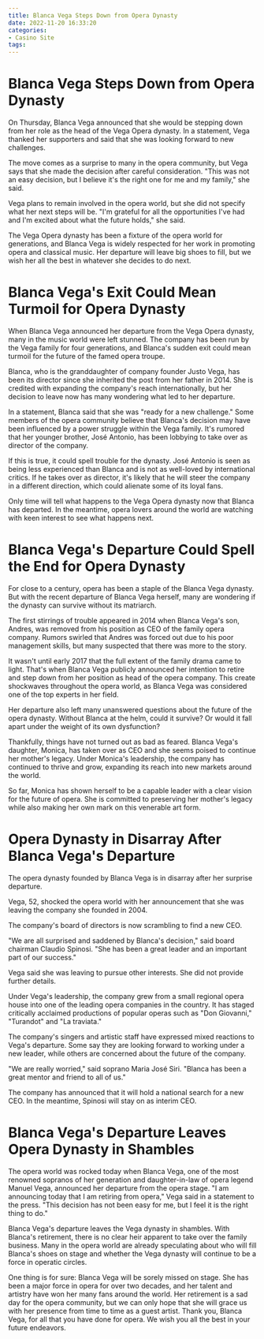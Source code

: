 ```yaml
---
title: Blanca Vega Steps Down from Opera Dynasty
date: 2022-11-20 16:33:20
categories:
- Casino Site
tags:
---
```



#  Blanca Vega Steps Down from Opera Dynasty

On Thursday, Blanca Vega announced that she would be stepping down from her role as the head of the Vega Opera dynasty. In a statement, Vega thanked her supporters and said that she was looking forward to new challenges.

The move comes as a surprise to many in the opera community, but Vega says that she made the decision after careful consideration. "This was not an easy decision, but I believe it's the right one for me and my family," she said.

Vega plans to remain involved in the opera world, but she did not specify what her next steps will be. "I'm grateful for all the opportunities I've had and I'm excited about what the future holds," she said.

The Vega Opera dynasty has been a fixture of the opera world for generations, and Blanca Vega is widely respected for her work in promoting opera and classical music. Her departure will leave big shoes to fill, but we wish her all the best in whatever she decides to do next.

#  Blanca Vega's Exit Could Mean Turmoil for Opera Dynasty

When Blanca Vega announced her departure from the Vega Opera dynasty, many in the music world were left stunned. The company has been run by the Vega family for four generations, and Blanca's sudden exit could mean turmoil for the future of the famed opera troupe.

Blanca, who is the granddaughter of company founder Justo Vega, has been its director since she inherited the post from her father in 2014. She is credited with expanding the company's reach internationally, but her decision to leave now has many wondering what led to her departure.

In a statement, Blanca said that she was "ready for a new challenge." Some members of the opera community believe that Blanca's decision may have been influenced by a power struggle within the Vega family. It's rumored that her younger brother, José Antonio, has been lobbying to take over as director of the company.

If this is true, it could spell trouble for the dynasty. José Antonio is seen as being less experienced than Blanca and is not as well-loved by international critics. If he takes over as director, it's likely that he will steer the company in a different direction, which could alienate some of its loyal fans.

Only time will tell what happens to the Vega Opera dynasty now that Blanca has departed. In the meantime, opera lovers around the world are watching with keen interest to see what happens next.

#  Blanca Vega's Departure Could Spell the End for Opera Dynasty

For close to a century, opera has been a staple of the Blanca Vega dynasty. But with the recent departure of Blanca Vega herself, many are wondering if the dynasty can survive without its matriarch.

The first stirrings of trouble appeared in 2014 when Blanca Vega's son, Andres, was removed from his position as CEO of the family opera company. Rumors swirled that Andres was forced out due to his poor management skills, but many suspected that there was more to the story.

It wasn't until early 2017 that the full extent of the family drama came to light. That's when Blanca Vega publicly announced her intention to retire and step down from her position as head of the opera company. This create shockwaves throughout the opera world, as Blanca Vega was considered one of the top experts in her field.

Her departure also left many unanswered questions about the future of the opera dynasty. Without Blanca at the helm, could it survive? Or would it fall apart under the weight of its own dysfunction?

Thankfully, things have not turned out as bad as feared. Blanca Vega's daughter, Monica, has taken over as CEO and she seems poised to continue her mother's legacy. Under Monica's leadership, the company has continued to thrive and grow, expanding its reach into new markets around the world.

So far, Monica has shown herself to be a capable leader with a clear vision for the future of opera. She is committed to preserving her mother's legacy while also making her own mark on this venerable art form.

#  Opera Dynasty in Disarray After Blanca Vega's Departure

The opera dynasty founded by Blanca Vega is in disarray after her surprise departure.

Vega, 52, shocked the opera world with her announcement that she was leaving the company she founded in 2004.

The company's board of directors is now scrambling to find a new CEO.

"We are all surprised and saddened by Blanca's decision," said board chairman Claudio Spinosi. "She has been a great leader and an important part of our success."

Vega said she was leaving to pursue other interests. She did not provide further details.

Under Vega's leadership, the company grew from a small regional opera house into one of the leading opera companies in the country. It has staged critically acclaimed productions of popular operas such as "Don Giovanni," "Turandot" and "La traviata."

The company's singers and artistic staff have expressed mixed reactions to Vega's departure. Some say they are looking forward to working under a new leader, while others are concerned about the future of the company.

"We are really worried," said soprano Maria José Siri. "Blanca has been a great mentor and friend to all of us."

The company has announced that it will hold a national search for a new CEO. In the meantime, Spinosi will stay on as interim CEO.

#  Blanca Vega's Departure Leaves Opera Dynasty in Shambles

The opera world was rocked today when Blanca Vega, one of the most
renowned sopranos of her generation and daughter-in-law of opera legend
Manuel Vega, announced her departure from the opera stage. "I am announcing
today that I am retiring from opera," Vega said in a statement to the press. "This
decision has not been easy for me, but I feel it is the right thing to do."

Blanca Vega's departure leaves the Vega dynasty in shambles. With Blanca's
retirement, there is no clear heir apparent to take over the family business.
Many in the opera world are already speculating about who will fill Blanca's shoes
on stage and whether the Vega dynasty will continue to be a force in operatic circles.

One thing is for sure: Blanca Vega will be sorely missed on stage. She has been a
major force in opera for over two decades, and her talent and artistry have won her
many fans around the world. Her retirement is a sad day for the opera community, but we can only hope that she will grace us with her presence from time to time as a guest artist. Thank you, Blanca Vega, for all that you have done for opera. We wish you all the best in your future endeavors.